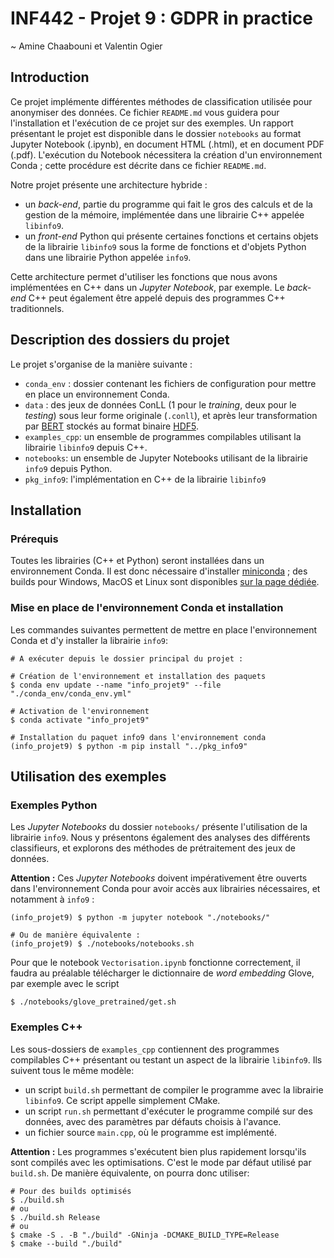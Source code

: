 
# INF442 - Projet 9 : GDPR in practice

~ Amine Chaabouni et Valentin Ogier

## Introduction

Ce projet implémente différentes méthodes de classification utilisée pour anonymiser des données. Ce fichier `README.md` vous guidera pour l'installation et l'exécution de ce projet sur des exemples. Un rapport présentant le projet est disponible dans le dossier `notebooks` au format Jupyter Notebook (.ipynb), en document HTML (.html), et en document PDF (.pdf). L'exécution du Notebook nécessitera la création d'un environnement Conda ; cette procédure est décrite dans ce fichier `README.md`.

Notre projet présente une architecture hybride :

- un _back-end_, partie du programme qui fait le gros des calculs et de la gestion de la mémoire, implémentée dans une librairie C++ appelée `libinfo9`.
- un _front-end_ Python qui présente certaines fonctions et certains objets de la librairie `libinfo9` sous la forme de fonctions et d'objets Python dans une librairie Python appelée `info9`.

Cette architecture permet d'utiliser les fonctions que nous avons implémentées en C++ dans un _Jupyter Notebook_, par exemple. Le _back-end_ C++ peut également être appelé depuis des programmes C++ traditionnels.

## Description des dossiers du projet

Le projet s'organise de la manière suivante :

- `conda_env` : dossier contenant les fichiers de configuration pour mettre en place un environnement Conda.
- `data` :  des jeux de données ConLL (1 pour le *training*, deux pour le *testing*) sous leur forme originale (`.conll`), et après leur transformation par [BERT](https://github.com/google-research/bert) stockés au format binaire [HDF5](https://en.wikipedia.org/wiki/Hierarchical_Data_Format).
- `examples_cpp`: un ensemble de programmes compilables utilisant la librairie `libinfo9` depuis C++.
- `notebooks`: un ensemble de Jupyter Notebooks utilisant de la librairie `info9` depuis Python.
- `pkg_info9`: l'implémentation en C++ de la librairie `libinfo9`

## Installation

### Prérequis

Toutes les librairies (C++ et Python) seront installées dans un environnement Conda. Il est donc nécessaire d'installer [miniconda](https://docs.conda.io/en/latest/miniconda.html) ; des builds pour Windows, MacOS et Linux sont disponibles [sur la page dédiée](https://docs.conda.io/en/latest/miniconda.html).

### Mise en place de l'environnement Conda et installation

Les commandes suivantes permettent de mettre en place l'environnement Conda et d'y installer la librairie `info9`:

```console
# A exécuter depuis le dossier principal du projet :

# Création de l'environnement et installation des paquets
$ conda env update --name "info_projet9" --file "./conda_env/conda_env.yml"

# Activation de l'environnement
$ conda activate "info_projet9"

# Installation du paquet info9 dans l'environnement conda
(info_projet9) $ python -m pip install "../pkg_info9"
```

## Utilisation des exemples

### Exemples Python

Les _Jupyter Notebooks_ du dossier `notebooks/` présente l'utilisation de la librairie `info9`. Nous y présentons également des analyses des différents classifieurs, et explorons des méthodes de prétraitement des jeux de données.

__Attention :__ Ces _Jupyter Notebooks_ doivent impérativement être ouverts dans l'environnement Conda pour avoir accès aux librairies nécessaires, et notamment à `info9` :

```console
(info_projet9) $ python -m jupyter notebook "./notebooks/"

# Ou de manière équivalente :
(info_projet9) $ ./notebooks/notebooks.sh
```

Pour que le notebook `Vectorisation.ipynb` fonctionne correctement, il faudra au préalable télécharger le dictionnaire de _word embedding_ Glove, par exemple avec le script
```
$ ./notebooks/glove_pretrained/get.sh
```

### Exemples C++

Les sous-dossiers de `examples_cpp` contiennent des programmes compilables C++ présentant ou testant un aspect de la librairie `libinfo9`. Ils suivent tous le même modèle:

- un script `build.sh` permettant de compiler le programme avec la librairie `libinfo9`. Ce script appelle simplement CMake.
- un script `run.sh` permettant d'exécuter le programme compilé sur des données, avec des paramètres par défauts choisis à l'avance.
- un fichier source `main.cpp`, où le programme est implémenté.

__Attention :__ Les programmes s'exécutent bien plus rapidement lorsqu'ils sont compilés avec les optimisations. C'est le mode par défaut utilisé par `build.sh`. De manière équivalente, on pourra donc utiliser:
```console
# Pour des builds optimisés
$ ./build.sh
# ou
$ ./build.sh Release
# ou
$ cmake -S . -B "./build" -GNinja -DCMAKE_BUILD_TYPE=Release
$ cmake --build "./build"
```
